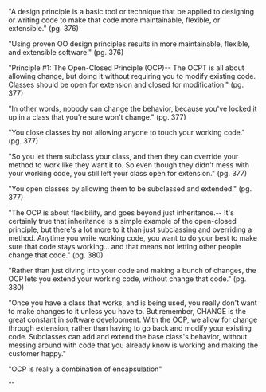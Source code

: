 "A design principle is a basic tool or technique that be applied to designing or writing code to make that code more maintainable, flexible, or extensible."  (pg. 376)

"Using proven OO design principles results in more maintainable, flexible, and extensible software." (pg. 376)

"Principle #1: The Open-Closed Principle (OCP)-- The OCPT is all about allowing change, but doing it without requiring you to modify existing code. Classes should be open for extension and closed for modification." (pg. 377)

"In other words, nobody can change the behavior, because you've locked it up in a class that you're sure won't change." (pg. 377)

"You close classes by not allowing anyone to touch your working code." (pg. 377)

"So you let them subclass your class, and then they can override your method to work like they want it to. So even though they didn't mess with your working code, you still left your class open for extension." (pg. 377)

"You open classes by allowing them to be subclassed and extended." (pg. 377)

"The OCP is about flexibility, and goes beyond just inheritance.-- It's certainly true that inheritance is a simple example of the open-closed principle, but there's a lot more to it than just subclassing and overriding a method. Anytime you write working code, you want to do your best to make sure that code stays working... and that means not letting other people change that code." (pg. 380)

"Rather than just diving into your code and making a bunch of changes, the OCP lets you extend your working code, without change that code." (pg. 380)

"Once you have a class that works, and is being used, you really don't want to make changes to it unless you have to. But remember, CHANGE is the great constant in software development. With the OCP, we allow for change through extension, rather than having to go back and modify your existing code. Subclasses can add and extend the base class's behavior, without messing around with code that you already know is working and making the customer happy."

"OCP is really a combination of encapsulation"

""